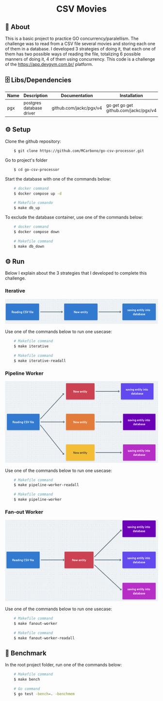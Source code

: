 <h1 align="center">CSV Movies</h1>


## 📃 About

This is a basic project to practice GO concurrency/paralellism. The challenge was to read from a CSV file
several movies and storing each one of them in a database. I developed 3 strategies of doing it, that each one of them has two 
possible ways of reading the file, totalizing 6 possible manners of doing it, 4 of them using concurrency. 
This code is a challenge of the https://app.devgym.com.br/ platform.

## 🗄 Libs/Dependencies

| Name        | Description | Documentation | Installation |
| ----------- | ----------- | ------------- | ----------- |     
| pgx      | postgres database driver       |  github.com/jackc/pgx/v4 |  go get go get github.com/jackc/pgx/v4      |

## ⚙️ Setup

Clone the github repository:

```bash
    $ git clone https://github.com/MCarbono/go-csv-processor.git
``` 

Go to project's folder

```bash
    $ cd go-csv-processor
```

Start the database with one of the commands below: 

```bash
    # docker command
    $ docker compose up -d
```

```bash
    # Makefile comando
    $ make db_up
```

To exclude the database container, use one of the commands below: 

```bash
    # docker command
    $ docker compose down
```

```bash
    # Makefile command
    $ make db_down
```

## ⚙️ Run

Below I explain about the 3 strategies that I developed to complete this challenge. 

### Iterative

![plot](./images/iterative.png)

Use one of the commands below to run one usecase:  

```bash
    # Makefile command
    $ make iterative
```

```bash
    # Makefile command
    $ make iterative-readall
```


### Pipeline Worker

![plot](./images/pipelineWorker.png)

Use one of the commands below to run one usecase:  

```bash
    # Makefile command
    $ make pipeline-worker-readall
```

```bash
    # Makefile command
    $ make pipeline-worker
```

### Fan-out Worker

![plot](./images/fanoutWorker.png)

Use one of the commands below to run one usecase:  

```bash
    # Makefile command
    $ make fanout-worker
```

```bash
    # Makefile command
    $ make fanout-worker-readall
```

## 🧪 Benchmark

In the root project folder, run one of the commands below:

```bash
    # Makefile command
    $ make bench
```

```bash
    # Go command
    $ go test -bench=. -benchmem
```